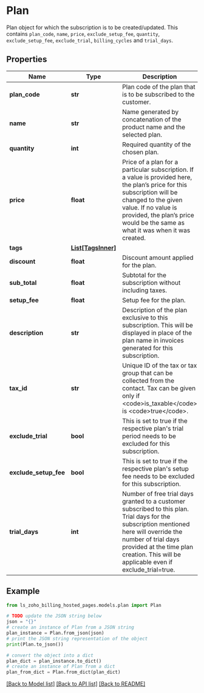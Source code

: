 # Plan

Plan object for which the subscription is to be created/updated. This contains <code>plan_code</code>, <code>name</code>, <code>price</code>, <code>exclude_setup_fee</code>, <code>quantity</code>, <code>exclude_setup_fee</code>, <code>exclude_trial</code>, <code>billing_cycles</code> and <code>trial_days</code>.

## Properties

Name | Type | Description | Notes
------------ | ------------- | ------------- | -------------
**plan_code** | **str** | Plan code of the plan that is to be subscribed to the customer. | [optional] 
**name** | **str** | Name generated by concatenation of the product name and the selected plan. | [optional] 
**quantity** | **int** | Required quantity of the chosen plan. | [optional] 
**price** | **float** | Price of a plan for a particular subscription. If a value is provided here, the plan’s price for this subscription will be changed to the given value. If no value is provided, the plan’s price would be the same as what it was when it was created. | [optional] 
**tags** | [**List[TagsInner]**](TagsInner.md) |  | [optional] 
**discount** | **float** | Discount amount applied for the plan. | [optional] 
**sub_total** | **float** | Subtotal for the subscription without including taxes. | [optional] 
**setup_fee** | **float** | Setup fee for the plan. | [optional] 
**description** | **str** | Description of the plan exclusive to this subscription. This will be displayed in place of the plan name in invoices generated for this subscription. | [optional] 
**tax_id** | **str** | Unique ID of the tax or tax group that can be collected from the contact. Tax can be given only if &lt;code&gt;is_taxable&lt;/code&gt; is &lt;code&gt;true&lt;/code&gt;. | [optional] 
**exclude_trial** | **bool** | This is set to true if the respective plan&#39;s trial period needs to be excluded for this subscription. | [optional] 
**exclude_setup_fee** | **bool** | This is set to true if the respective plan&#39;s setup fee needs to be excluded for this subscription. | [optional] 
**trial_days** | **int** | Number of free trial days granted to a customer subscribed to this plan. Trial days for the subscription mentioned here will override the number of trial days provided at the time plan creation. This will be applicable even if exclude_trial&#x3D;true. | [optional] 

## Example

```python
from ls_zoho_billing_hosted_pages.models.plan import Plan

# TODO update the JSON string below
json = "{}"
# create an instance of Plan from a JSON string
plan_instance = Plan.from_json(json)
# print the JSON string representation of the object
print(Plan.to_json())

# convert the object into a dict
plan_dict = plan_instance.to_dict()
# create an instance of Plan from a dict
plan_from_dict = Plan.from_dict(plan_dict)
```
[[Back to Model list]](../README.md#documentation-for-models) [[Back to API list]](../README.md#documentation-for-api-endpoints) [[Back to README]](../README.md)


